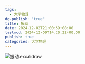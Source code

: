 ```yaml
---
tags:
  - 大学物理
dg-publish: "true"
title: 振动
date: 2024-12-02T21:00:59+08:00
lastmod: 2024-12-09T14:28:22+08:00
publish: true
categories: 大学物理
---
```


![振动.excalidraw](./%E6%8C%AF%E5%8A%A8.svg)